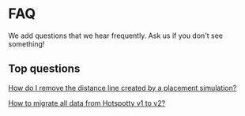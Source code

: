 # FAQ
We add questions that we hear frequently. Ask us if you don't see something!

## Top questions

[How do I remove the distance line created by a placement simulation?](./how-to-remove-placement-simulation-distance-line)

[How to migrate all data from Hotspotty v1 to v2?](./migrate-from-v1-to-v2)